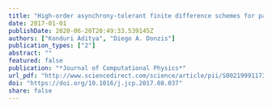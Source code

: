 ```yaml
---
title: "High-order asynchrony-tolerant finite difference schemes for partial differential equations"
date: 2017-01-01
publishDate: 2020-06-20T20:49:33.539145Z
authors: ["Konduri Aditya", "Diego A. Donzis"]
publication_types: ["2"]
abstract: ""
featured: false
publication: "*Journal of Computational Physics*"
url_pdf: "http://www.sciencedirect.com/science/article/pii/S0021999117306149"
doi: "https://doi.org/10.1016/j.jcp.2017.08.037"
share: false
---
```



